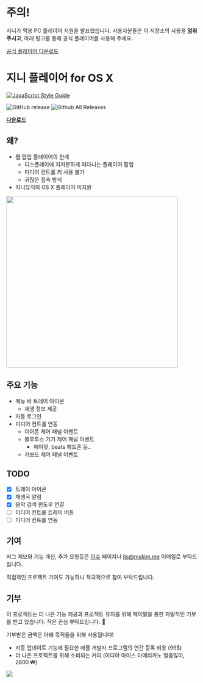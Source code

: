 # 주의!

지니가 맥용 PC 플레이어 지원을 발표했습니다. 사용자분들은 이 저장소의 사용을 **멈춰주시고**, 아래 링크를 통해 공식 플레이어를 사용해 주세요.

[공식 플레이어 다운로드](https://www.genie.co.kr/guide/geniePC#playerTab1)

# 지니 플레이어 for OS X

[![JavaScript Style Guide](https://cdn.rawgit.com/standard/standard/master/badge.svg)](https://github.com/standard/standard)

![GitHub release](https://img.shields.io/github/release/mskims/genie-music-player.svg)
![Github All Releases](https://img.shields.io/github/downloads/mskims/genie-music-player/total.svg)

**[다운로드](https://github.com/mskims/genie-music-player/releases/latest)**

## 왜?

- 웹 팝업 플레이어의 한계
  - 디스플레이에 지저분하게 떠다니는 플레이어 팝업
  - 미디어 컨트롤 키 사용 불가
  - 귀찮은 접속 방식
- 지니뮤직의 OS X 플레이어 미지원

<img src="https://user-images.githubusercontent.com/24643489/38609496-305a0f58-3db9-11e8-9ae0-25f9c640e333.png" width="450">

## 주요 기능

- 메뉴 바 트레이 아이콘
  - 재생 정보 제공
- 자동 로그인
- 미디어 컨트롤 연동
  - 이어폰 제어 패널 이벤트
  - 블루투스 기기 제어 패널 이벤트
    - 에어팟, beats 헤드폰 등..
  - 키보드 제어 패널 이벤트

## TODO

- [x] 트레이 아이콘
- [x] 재생곡 알림
- [x] 음악 검색 윈도우 연결
- [ ] 미디어 컨트롤 트레이 버튼
- [ ] 미디어 컨트롤 연동

## 기여

버그 제보와 기능 개선, 추가 요청등은 [이슈](https://github.com/mskims/genie-music-player/issues) 페이지나 its@mskim.me 이메일로 부탁드립니다.

직접적인 프로젝트 기여도 가능하니 적극적으로 참여 부탁드립니다.

## 기부

이 프로젝트는 더 나은 기능 제공과 프로젝트 유지를 위해 페이팔을 통한 자발적인 기부를 받고 있습니다. 작은 관심 부탁드립니다. 🙇

기부받은 금액은 아래 목적들을 위해 사용됩니다!

- 자동 업데이트 기능에 필요한 애플 개발자 프로그램의 연간 등록 비용 (99$)
- 더 나은 프로젝트를 위해 소비되는 커피 (이디야 아이스 아메리카노 얼음많이, 2800 ₩)

[![](https://www.paypalobjects.com/en_US/i/btn/btn_donateCC_LG.gif)](https://www.paypal.com/cgi-bin/webscr?cmd=_s-xclick&hosted_button_id=F2N35KK5WZ9WQ)

